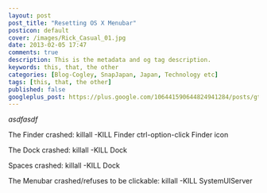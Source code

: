 ```yaml
---
layout: post
post_title: "Resetting OS X Menubar"
posticon: default
cover: /images/Rick_Casual_01.jpg
date: 2013-02-05 17:47
comments: true
description: This is the metadata and og tag description.
keywords: this, that, the other
categories: [Blog-Cogley, SnapJapan, Japan, Technology etc]
tags: [this, that, the other]
published: false
googleplus_post: https://plus.google.com/106441590644824941284/posts/gt84GQtzYRC
---
```


_asdfasdf_

<!--more--> 

The Finder crashed:
killall -KILL Finder
ctrl-option-click Finder icon


The Dock crashed:
killall -KILL Dock

Spaces crashed:
killall -KILL Dock

The Menubar crashed/refuses to be clickable:
killall -KILL SystemUIServer